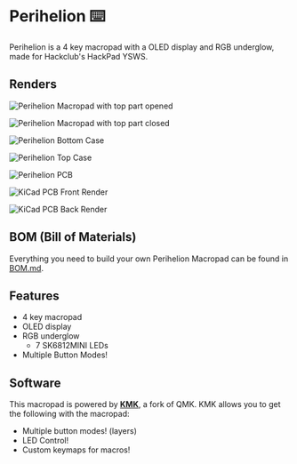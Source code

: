 # Perihelion ⌨️

Perihelion is a 4 key macropad with a OLED display and RGB underglow,
made for Hackclub's HackPad YSWS.

## Renders

![Perihelion Macropad with top part opened](https://raw.githubusercontent.com/roschreiber/perihelion-hackpad/refs/heads/main/hackpads/perihelion/CAD/Renders/Assembled%20open.png)

![Perihelion Macropad with top part closed](https://raw.githubusercontent.com/roschreiber/perihelion-hackpad/refs/heads/main/hackpads/perihelion/CAD/Renders/Assembled.png)

![Perihelion Bottom Case](https://raw.githubusercontent.com/roschreiber/perihelion-hackpad/refs/heads/main/hackpads/perihelion/CAD/Renders/Case%20Bottom%20Render.png)

![Perihelion Top Case](https://raw.githubusercontent.com/roschreiber/perihelion-hackpad/refs/heads/main/hackpads/perihelion/CAD/Renders/Case%20Top%20Render.png)

![Perihelion PCB](https://raw.githubusercontent.com/roschreiber/perihelion-hackpad/refs/heads/main/hackpads/perihelion/CAD/Renders/PCB.png)

![KiCad PCB Front Render](https://raw.githubusercontent.com/roschreiber/perihelion-hackpad/refs/heads/main/hackpads/perihelion/PCB/Images/Front%20PCB.png)

![KiCad PCB Back Render](https://raw.githubusercontent.com/roschreiber/perihelion-hackpad/refs/heads/main/hackpads/perihelion/PCB/Images/Back%20PCB.png)

## BOM (Bill of Materials)

Everything you need to build your own Perihelion Macropad can be found in [BOM.md](./BOM.md).

## Features

- 4 key macropad
- OLED display
- RGB underglow
  - 7 SK6812MINI LEDs
- Multiple Button Modes!
  
## Software

This macropad is powered by **[KMK](https://github.com/KMKfw/kmk_firmware)**, a fork of QMK.
KMK allows you to get the following with the macropad:

- Multiple button modes! (layers)
- LED Control!
- Custom keymaps for macros!

